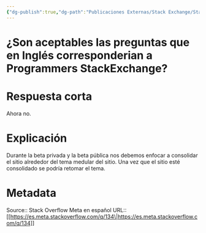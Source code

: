 ```yaml
---
{"dg-publish":true,"dg-path":"Publicaciones Externas/Stack Exchange/Stack Overflow en español/Stack Overflow en español Meta/es.meta.stackoverflow.com-134.md","permalink":"/publicaciones-externas/stack-exchange/stack-overflow-en-espanol/stack-overflow-en-espanol-meta/es-meta-stackoverflow-com-134/","title":"¿Son aceptables las preguntas que en Inglés corresponderian a Programmers StackExchange?","hide":true,"noteIcon":"default","created":"2024-04-03T12:49:10.762-06:00","updated":"2024-04-05T16:43:58.293-06:00"}
---
```


# ¿Son aceptables las preguntas que en Inglés corresponderian a Programmers StackExchange?

# Respuesta corta
Ahora no.

# Explicación
Durante la beta privada y la beta pública nos debemos enfocar a consolidar el sitio alrededor del tema medular del sitio. Una vez que el sitio esté consolidado se podría retomar el tema.

# Metadata
Source:: Stack Overflow Meta en español
URL:: [[https://es.meta.stackoverflow.com/q/134\|https://es.meta.stackoverflow.com/q/134]]

